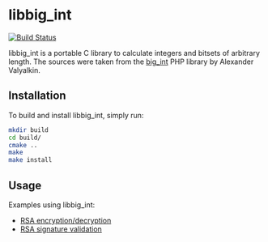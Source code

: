 # libbig_int

[![Build Status](https://travis-ci.org/mlafeldt/libbig_int.svg?branch=master)](https://travis-ci.org/mlafeldt/libbig_int)

libbig_int is a portable C library to calculate integers and bitsets of
arbitrary length. The sources were taken from the [big_int] PHP library by
Alexander Valyalkin.

## Installation

To build and install libbig_int, simply run:

```bash
mkdir build
cd build/
cmake ..
make
make install
```

## Usage

Examples using libbig_int:

- [RSA encryption/decryption](https://github.com/mlafeldt/cb2util/blob/v1.6/cb2_crypto.c#L290-L334)
- [RSA signature validation](https://github.com/mlafeldt/cb2util/blob/v1.6/cb2_crypto.c#L775-L816)

[big_int]: https://github.com/valyala/big_int
